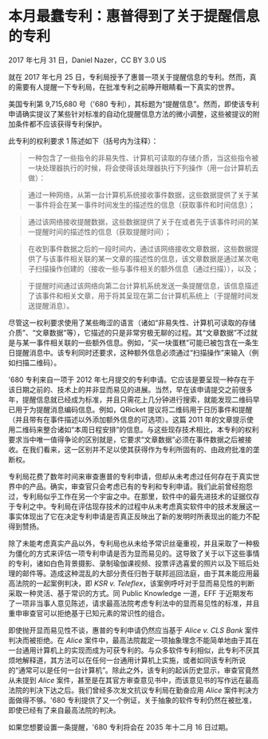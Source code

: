 # 本月最蠢专利：惠普得到了关于提醒信息的专利

2017 年七月 31 日，Daniel Nazer，CC BY 3.0 US

就在 2017 年七月 25 日，专利局授予了惠普一项关于提醒信息的专利。然而，真的需要有人提醒一下专利局，在批准专利之前睁开眼睛看一下真实的世界。

美国专利第 9,715,680 号（'680 专利），其标题为“提醒信息”。然而，即使该专利申请确实提议了某些针对标准的自动化提醒信息方法的微小调整，这些被提议的附加条件都不应该获得专利保护。

此专利的权利要求 1 陈述如下（括号内为注释）：

> 一种包含了一些指令的非易失性、计算机可读取的存储介质，当这些指令被一块处理器执行的时候，将会使得该处理器执行下列操作（用一台计算机去做）：

> 通过一种网络，从第一台计算机系统接收事件数据，这些数据提供了关于某一事件将会在某一事件时间发生的描述性的信息（获取事件和时间信息）；

> 通过该网络接收提醒数据，这些数据提供了关于在或者先于该事件时间的某一提醒时间的描述性的信息（获取提醒时间）；

> 在收到事件数据之后的一段时间内，通过该网络接收文章数据，这些数据提供了与该事件相关联的某一文章的描述性的信息，该文章数据是通过某次电子扫描操作创建的（接收一些与事件相关的额外信息（通过扫描）），以及；

> 于提醒时间通过该网络向第二台计算机系统发送一条提醒信息，该信息描述了该事件和相关文章，用于将其呈现在第二台计算机系统上（于提醒时间发送提醒消息）。

尽管这一权利要求使用了某些晦涩的语言（诸如“非易失性、计算机可读取的存储介质”、“文章数据”等），它描述的只是非常穷极无聊的过程。其“文章数据”不过就是与某一事件相关联的一些额外信息。例如，“买一块蛋糕”可能已被包含在一条生日提醒消息中。该专利同时还要求，这种额外信息必须通过“扫描操作”来输入（例如扫描二维码）。

'680 专利来自一项于 2012 年七月提交的专利申请。它应该是要呈现一种存在于该日期之前的、技术上的并非显而易见的进展。当然，早在该申请提交之前很多年，提醒信息就已经成为标准，并且只需花上几分钟进行搜索，就能发现二维码早已用于为提醒消息编码信息。例如，QRicket 提议将二维码用于日历事件和提醒（并且带有在事件描述以外添加额外信息的可选项）。这篇 2011 年的文章提示使用二维码来整合诸如“本周日程安排”的信息。与这些现存技术相比，本专利的权利要求当中唯一值得争论的区别就是，它要求“文章数据”必须在事件数据之后被接收。在我们看来，这一区别并不足以使其获得作为专利所固有的、由政府批准的垄断权。

专利局花费了数年时间来审查惠普的专利申请，但却从未考虑过任何存在于真实世界中的产品。确实，审查官只会考虑已有的专利和专利申请。我们此前曾经抱怨过，专利局似乎工作在另一个宇宙之中。在那里，软件中的最先进技术的证据仅存于专利之中。专利局在评估现存技术的过程中从未考虑真实软件中的技术发展这一事实体现出了它在决定专利申请是否真正反映出了新的发明时所表现出的能力不配得到赞扬。

除了未能考虑真实产品以外，专利局也从未给予常识丝毫重视，并且采取了一种极为僵化的方式来评估一项专利申请是否为显而易见的。这导致了关于以下这些事情的专利，诸如白色背景摄影、录制瑜伽课视频、投票评选喜爱的照片以及下班后处理的邮件等。造成这种混乱的大部分责任归咎于联邦巡回法庭，由于其未能应用最高法院的一起案例判决，即 _KSR v. Teleflex_，该案例呼吁对于显而易见性的判断采取一种灵活、基于常识的方式。同 Public Knowledge 一道，EFF 于近期发布了一项非当事人意见陈述，请求最高法院考虑专利法中的显而易见性的标准，并且重申审查官可以拒绝基于已知元素的常识性的组合。

即使抛开显而易见性不谈，惠普的专利申请仍然应当基于 _Alice v. CLS Bank_ 案件判决而被拒绝。在 _Alice_ 案件中，最高法院裁定一项抽象理念不能简单地由于其在一台通用计算机上的实现而成为可获专利的。与众多软件专利相似，此专利不厌其烦地解释道，其方法可以在任何一台通用计算机上实施，或者如同该专利所说的“通常可以是任何一台计算机”。除此之外，该专利的起诉历史显示，审查官竟然从未提到 _Alice_ 案件，甚至是在其官方审查意见书中，而该意见书的写作远在最高法院的判决下达之后。我们曾经多次发文抗议专利局在勤奋应用 _Alice_ 案件判决方面做得不够。'680 专利提供了又一个例证，关于抽象的软件专利仍然在被批准，即使已经有了来自最高法院的判决。

如果您想要设置一条提醒，'680 专利将会在 2035 年十二月 16 日过期。
